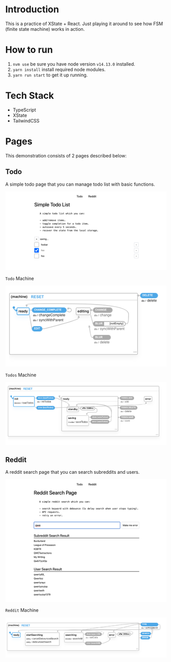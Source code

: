 # Introduction

This is a practice of XState + React. Just playing it around to see how FSM (finite state machine) works in action.

# How to run

1. `nvm use` be sure you have node version `v14.13.0` installed.
2. `yarn install` install required node modules.
3. `yarn run start` to get it up running.

# Tech Stack

- TypeScript
- XState
- TailwindCSS

# Pages

This demonstration consists of 2 pages described below:

## Todo

A simple todo page that you can manage todo list with basic functions.

<p align="center">
  <img src="https://github.com/zushenyan/xstate-react-playground/blob/master/pics/todo_page.png">
</p>

`Todo` Machine

<p align="center">
  <img src="https://github.com/zushenyan/xstate-react-playground/blob/master/pics/todo.png">
</p>

`Todos` Machine

<p align="center">
  <img src="https://github.com/zushenyan/xstate-react-playground/blob/master/pics/todos.png">
</p>

## Reddit

A reddit search page that you can search subreddits and users.

<p align="center">
  <img src="https://github.com/zushenyan/xstate-react-playground/blob/master/pics/reddit_page.png">
</p>

`Reddit` Machine

<p align="center">
  <img src="https://github.com/zushenyan/xstate-react-playground/blob/master/pics/reddit.png">
</p>
